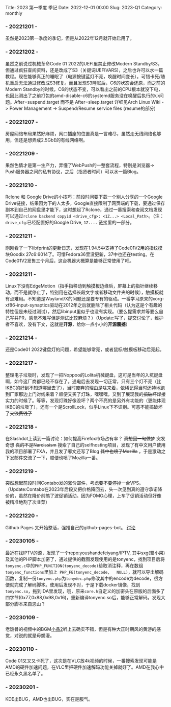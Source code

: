 Title: 2023 第一季度 季记
Date: 2022-12-01 00:00
Slug: 2023-Q1
Category: monthly

### - 20221201 -
虽然是2023第一季度的季记，但是从2022年12月就开始启用了。

### - 20221202 -
虽然之前说过机械革命Code 01 2022的UEFI里禁止修改Modern Standby/S3，但通过疯狂查阅资料，还是改成了S3（关键词UEFIVARS)，之后也许可以水一篇教程。现在能够真正的睡眠了（电源按键蓝灯不亮，唤醒时间变长）。可惜卡死/随机重启无法通过修改成S3修复。而且发现S3睡眠后，C6的状态会还原，而之前的Modern Standby的时候，C6的状态不变，可以看出之前的CPU根本就没下电，也因此测出了之前打包的amd-disable-c6的systemd服务没在唤醒后执行的小问题。After=suspend.target 而不是 After=sleep.target 详细见Arch Linux Wiki -> Power Management -> Suspend/Resume service files (resume的部分)

### - 20221207 -
房屋网络布局果然好麻烦，网口插座的位置真是一言难尽，虽然走无线网络也够用，但还是想弄成2.5GbE的有线网络啊。

### - 20221209 -
果然色情才是第一生产力，弄懂了WebPush的一整套流程，特别是浏览器-> Push服务器之间的私有协议，之后（指贤者时间）可以水一篇Blog。

### - 20221210 -
Rclone 和 Google Drive的小技巧：前段时间要下载一个别人分享的一个Google Drive链接，结果因为下的人太多，Google直接限制了网页端的下载，要通过保存副本到自己的网盘里才能下，这时想起了Rclone，通过一番搜索和查阅文档发现可以通过`rclone backend copyid <drive_cfg>: <1Z...> <Local_Path>`。（注：`drive_cfg`:已经配置好的Google Drive, `1Z....` 链接里的一部分。

### - 20221211 -
刚刚看了一下libfprint的更新日志，发现在1.94.5中支持了Code01V2用的指纹模块Goodix 27c6:6014了。可惜Fedora36里没更新，37中也还在testing。在Code01V2发售三个月后，这台机器大概算是能够正常使用了吧。

### - 20221211 -
Linux下没有EdgeMotion（指手指移动到触摸板边缘后，屏幕上的指针继续移动，而不是就停止了，特别用在选择长段文字或者移动文件夹的时候），触摸板就有点难用。不知道是Wayland/X的问题还是要专有的驱动。一番学习原来的xorg-xf86-input-synaptics驱动在2012年之后就删除了相关代码（认为这是个有趣的特性但是未经过测试），然后libinput里似乎也没有实现。（要么提需求并等要么自己写并PR，感觉不难写但是测试比较麻烦？）（Update:写了，提交讨论了，维护者不喜欢，没有下文，这就是**开源**，给你一点小小的**开源震撼**）

### - 20221214 -
还是Code01 2022键盘灯的问题，希望能够常亮，或者鼠标/触摸板移动后亮起。

### - 20221217 -
整理电子垃圾时，发现了一把Noppoo的Lolita机械键盘，这可是当年的入坑键盘啊，如今这厂商都已经不存在了。通电后去发现一切正常，只有三个灯不亮（比IKBC的好到不知道哪里去了），当时废弃的理由是啥来着，依稀记得当时还特地跑到厂家那边上门对线来着？顺便又买了灯珠，嘿嘿嘿，又到了展现我的~~搞破坏~~焊接实力的时候了。等等，发现灯珠好像没坏？两个不亮的是另外有功能的（更能体现IKBC的垃圾了），还有一个是ScrollLock，似乎Linux下不识别。可恶不能搞破坏了~~又浪费钱了~~

### - 20221218 -
在Slashdot上读到一篇讨论：如何提高Firefox市场占有率？ ~~真想回一句做梦~~  突发奇想 ~~真的不是Narcissism~~ 搜索了自己的selfhosting项目，发现了有中文用户使用我的项目部署了FXA，并且发了嘟文还写了Blog ~~其中也喷了Mozilla~~ ，于是激动之下发邮件交流了一下，顺便也喷了Mozilla一番。

### - 20221219 -
突然想起前段时间Contabo发的涨价邮件，考虑要不要停掉一台VPS。（Update:Contabo在2023年后段又把价格降回去，头一次见到真的遵守承诺降价的，虽然在降价前搞了波促销活动。因为FOMO心理，上车了促销活动但好像被精准地割了次韭菜）

### - 20221220 -
Github Pages 又开始整活，强推自己的github-pages-bot。 [讨论](https://github.com/orgs/community/discussions/23096)

### - 20230105 -
最近在找IPTV的源，发现了一个repo:youshandefeiyang/IPTV, 其中sxg(蜀小果)及其他的PHP脚本加密了，通过提供的截图发现使用的是tonyenc，找到项目后将`tonyenc.c`中的`PHP_FUNCTION(tonyenc_decode)`给取消注释，再在数组`tonyenc_functions`里加上` PHP_FE(tonyenc_decode,	NULL)`，就可以导出解码函数，复制一份`tonyenc.php`为`tonydec.php`修改其中的encode为decode，很方便就完成了解码脚本。使用后发现不对，于是下载docker镜像，找到`tonyenc.so`，拖到IDA里发现，哦，原来`core.h`自定义的加密头在原版的后面多了四字节(0x77,0x88,0x98,0x16)，重新编译tonyenc.so后，能够正常解码。发现大部分脚本来自恩山？

### - 20230109 -
老饭骨的视频中的BGM[小品2](https://www.bilibili.com/video/BV1SV4y1T7Lr)听上去确实不错，但是有种大正时期风的黄游的感觉，对说的就是母爛漫。

### - 20230110 -
Code 01又又又卡死了，这次是在VLC放4k视频的时候，一番搜索发现可能是AMD的硬件加速问题，在VLC里把硬件加速解码功能关掉就好了。AMD在我心中已经永久黑名单了。

### - 20230201 -
KDE出BUG，AMD也出BUG，实在是服气。

